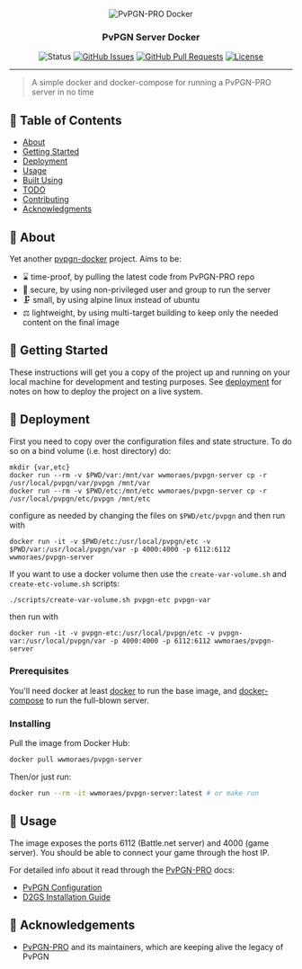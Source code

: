 <div align="center">

  ![PvPGN-PRO Docker](https://i.imgur.com/QfNbRxi.png)

### PvPGN Server Docker

![Status](https://img.shields.io/badge/status-active-success.svg)
[![GitHub Issues](https://img.shields.io/github/issues/wwmoraes/pvpgn-server-docker.svg)](https://github.com/wwmoraes/pvpgn-server-docker/issues)
[![GitHub Pull Requests](https://img.shields.io/github/issues-pr/wwmoraes/pvpgn-server-docker.svg)](https://github.com/wwmoraes/pvpgn-server-docker/pulls)
[![License](https://img.shields.io/badge/license-AL2-blue.svg)](/LICENSE)

</div>

---

> A simple docker and docker-compose for running a PvPGN-PRO server in no time

## 📝 Table of Contents

- [About](#about)
- [Getting Started](#getting_started)
- [Deployment](#deployment)
- [Usage](#usage)
- [Built Using](#built_using)
- [TODO](https://github.com/wwmoraes/pvpgn-server-docker/blob/master/TODO.md)
- [Contributing](https://github.com/wwmoraes/pvpgn-server-docker/blob/master/CONTRIBUTING.md)
- [Acknowledgments](#acknowledgement)

## 🧐 About <a name = "about"></a>

Yet another [pvpgn-docker](https://github.com/search?q=pvpgn-docker) project. Aims to be:

- ⌛ time-proof, by pulling the latest code from PvPGN-PRO repo
- 🔐 secure, by using non-privileged user and group to run the server
- 🗜 small, by using alpine linux instead of ubuntu
- ⚖ lightweight, by using multi-target building to keep only the needed content on the final image

## 🏁 Getting Started <a name = "getting_started"></a>

These instructions will get you a copy of the project up and running on your local machine for development and testing purposes. See [deployment](#deployment) for notes on how to deploy the project on a live system.

## 🚀 Deployment <a name = "deployment"></a>

First you need to copy over the configuration files and state structure. To do
so on a bind volume (i.e. host directory) do:

```shell
mkdir {var,etc}
docker run --rm -v $PWD/var:/mnt/var wwmoraes/pvpgn-server cp -r /usr/local/pvpgn/var/pvpgn /mnt/var
docker run --rm -v $PWD/etc:/mnt/etc wwmoraes/pvpgn-server cp -r /usr/local/pvpgn/etc/pvpgn /mnt/etc
```

configure as needed by changing the files on `$PWD/etc/pvpgn` and then run with

```shell
docker run -it -v $PWD/etc:/usr/local/pvpgn/etc -v $PWD/var:/usr/local/pvpgn/var -p 4000:4000 -p 6112:6112 wwmoraes/pvpgn-server
```

If you want to use a docker volume then use the `create-var-volume.sh` and `create-etc-volume.sh` scripts:

```shell
./scripts/create-var-volume.sh pvpgn-etc pvpgn-var
```

then run with

```shell
docker run -it -v pvpgn-etc:/usr/local/pvpgn/etc -v pvpgn-var:/usr/local/pvpgn/var -p 4000:4000 -p 6112:6112 wwmoraes/pvpgn-server
```

### Prerequisites

You'll need docker at least [docker](https://docs.docker.com/install/) to run the base image, and [docker-compose](https://docs.docker.com/compose/install/) to run the full-blown server.

### Installing

Pull the image from Docker Hub:

```sh
docker pull wwmoraes/pvpgn-server
```

Then/or just run:

```sh
docker run --rm -it wwmoraes/pvpgn-server:latest # or make run
```

## 🎈 Usage <a name="usage"></a>

The image exposes the ports 6112 (Battle.net server) and 4000 (game server). You should be able to connect your game through the host IP.

For detailed info about it read through the [PvPGN-PRO](https://pvpgn.pro/) docs:

- [PvPGN Configuration](https://pvpgn.pro/pvpgn_installation.html)
- [D2GS Installation Guide](https://pvpgn.pro/d2gs_installation.html)

## 🎉 Acknowledgements <a name = "acknowledgement"></a>

- [PvPGN-PRO](https://github.com/pvpgn/pvpgn-server) and its maintainers, which are keeping alive the legacy of PvPGN
